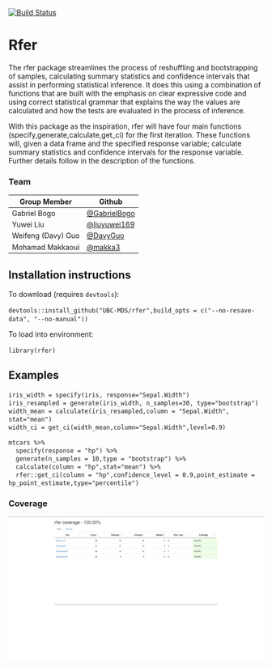 [![Build Status](https://travis-ci.org/UBC-MDS/rfer.svg?branch=master)](https://travis-ci.org/UBC-MDS/rfer)

# Rfer

The rfer package streamlines the process of reshuffling and bootstrapping of samples, calculating summary statistics and confidence intervals that assist in performing statistical inference. It does this using a combination of functions that are built with the emphasis on clear expressive code and using correct statistical grammar that explains the way the values are calculated and how the tests are evaluated in the process of inference.

With this package as the inspiration, rfer will have four main functions (specify,generate,calculate,get_ci) for the first iteration. These functions will, given a data frame and the specified response variable; calculate summary statistics and confidence intervals for the response variable. Further details follow in the description of the functions.

### Team

|Group Member |Github |
|-|-|
|Gabriel Bogo|[@GabrielBogo](https://github.com/GabrielBogo)|
|Yuwei Liu |[@liuyuwei169](https://github.com/liuyuwei169)|
|Weifeng (Davy) Guo |[@DavyGuo](https://github.com/DavyGuo)|
|Mohamad Makkaoui |[@makka3](https://github.com/makka3)|

## Installation instructions

To download (requires `devtools`):

`devtools::install_github("UBC-MDS/rfer",build_opts = c("--no-resave-data", "--no-manual"))`

To load into environment:

`library(rfer)`

## Examples


```
iris_width = specify(iris, response="Sepal.Width")
iris_resampled = generate(iris_width, n_samples=30, type="bootstrap")
width_mean = calculate(iris_resampled,column = "Sepal.Width", stat="mean")
width_ci = get_ci(width_mean,column="Sepal.Width",level=0.9)
```

```
mtcars %>%
  specify(response = "hp") %>%
  generate(n_samples = 10,type = "bootstrap") %>%
  calculate(column = "hp",stat="mean") %>%
  rfer::get_ci(column = "hp",confidence_level = 0.9,point_estimate = hp_point_estimate,type="percentile")
```

### Coverage
![coverage.png](coverage.png)
